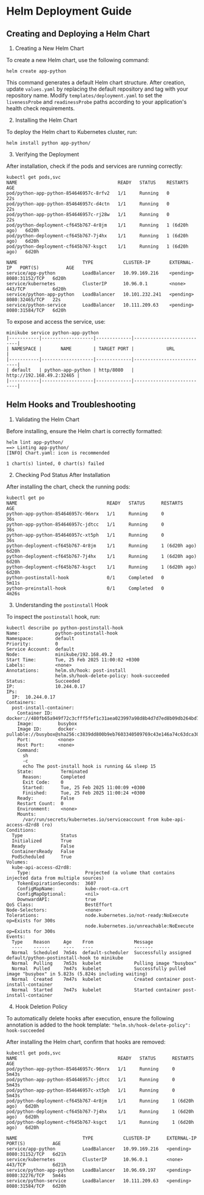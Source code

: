 # Helm Deployment Guide

## Creating and Deploying a Helm Chart

1. Creating a New Helm Chart

To create a new Helm chart, use the following command:

```shell
helm create app-python
```

This command generates a default Helm chart structure. After creation, update `values.yaml` by replacing the default repository and tag with your repository name. Modify `templates/deployment.yaml` to set the `livenessProbe` and `readinessProbe` paths according to your application's health check requirements.

2. Installing the Helm Chart

To deploy the Helm chart to Kubernetes cluster, run:

```shell
helm install python app-python/ 
```

3. Verifying the Deployment

After installation, check if the pods and services are running correctly:

```shell
kubectl get pods,svc
NAME                                     READY   STATUS    RESTARTS        AGE
pod/python-app-python-854646957c-8rfv2   1/1     Running   0               22s
pod/python-app-python-854646957c-d4ctn   1/1     Running   0               22s
pod/python-app-python-854646957c-rj28w   1/1     Running   0               22s
pod/python-deployment-cf645b767-4r8jm    1/1     Running   1 (6d20h ago)   6d20h
pod/python-deployment-cf645b767-7j4hx    1/1     Running   1 (6d20h ago)   6d20h
pod/python-deployment-cf645b767-ksgct    1/1     Running   1 (6d20h ago)   6d20h

NAME                        TYPE           CLUSTER-IP       EXTERNAL-IP   PORT(S)          AGE
service/app-python          LoadBalancer   10.99.169.216    <pending>     8080:31152/TCP   6d20h
service/kubernetes          ClusterIP      10.96.0.1        <none>        443/TCP          6d20h
service/python-app-python   LoadBalancer   10.101.232.241   <pending>     8080:32465/TCP   22s
service/python-service      LoadBalancer   10.111.209.63    <pending>     8080:31584/TCP   6d20h
```

To expose and access the service, use:

```shell
minikube service python-app-python
|-----------|-------------------|-------------|---------------------------|
| NAMESPACE |       NAME        | TARGET PORT |            URL            |
|-----------|-------------------|-------------|---------------------------|
| default   | python-app-python | http/8080   | http://192.168.49.2:32465 |
|-----------|-------------------|-------------|---------------------------|
```

## Helm Hooks and Troubleshooting

1. Validating the Helm Chart

Before installing, ensure the Helm chart is correctly formatted:

```shell
helm lint app-python/
==> Linting app-python/
[INFO] Chart.yaml: icon is recommended

1 chart(s) linted, 0 chart(s) failed
```

2. Checking Pod Status After Installation

After installing the chart, check the running pods:

```shell
kubectl get po                    
NAME                                 READY   STATUS      RESTARTS        AGE
python-app-python-854646957c-96nrx   1/1     Running     0               36s
python-app-python-854646957c-jdtcc   1/1     Running     0               36s
python-app-python-854646957c-xt5ph   1/1     Running     0               36s
python-deployment-cf645b767-4r8jm    1/1     Running     1 (6d20h ago)   6d20h
python-deployment-cf645b767-7j4hx    1/1     Running     1 (6d20h ago)   6d20h
python-deployment-cf645b767-ksgct    1/1     Running     1 (6d20h ago)   6d20h
python-postinstall-hook              0/1     Completed   0               5m11s
python-preinstall-hook               0/1     Completed   0               4m26s
```

3. Understanding the `postinstall` Hook

To inspect the `postinstall` hook, run:

```shell
kubectl describe po python-postinstall-hook 
Name:             python-postinstall-hook
Namespace:        default
Priority:         0
Service Account:  default
Node:             minikube/192.168.49.2
Start Time:       Tue, 25 Feb 2025 11:00:02 +0300
Labels:           <none>
Annotations:      helm.sh/hook: post-install
                  helm.sh/hook-delete-policy: hook-succeeded
Status:           Succeeded
IP:               10.244.0.17
IPs:
  IP:  10.244.0.17
Containers:
  post-install-container:
    Container ID:  docker://480fb65a949f72c3cfff5fef1c31aea023997a98d8b4d7d7ed8b09db264bd76e
    Image:         busybox
    Image ID:      docker-pullable://busybox@sha256:c3839dd800b9eb7603340509769c43e146a74c63dca3045a8e7dc8ee07e53966
    Port:          <none>
    Host Port:     <none>
    Command:
      sh
      -c
      echo The post-install hook is running && sleep 15
    State:          Terminated
      Reason:       Completed
      Exit Code:    0
      Started:      Tue, 25 Feb 2025 11:00:09 +0300
      Finished:     Tue, 25 Feb 2025 11:00:24 +0300
    Ready:          False
    Restart Count:  0
    Environment:    <none>
    Mounts:
      /var/run/secrets/kubernetes.io/serviceaccount from kube-api-access-d2rd8 (ro)
Conditions:
  Type              Status
  Initialized       True 
  Ready             False 
  ContainersReady   False 
  PodScheduled      True 
Volumes:
  kube-api-access-d2rd8:
    Type:                    Projected (a volume that contains injected data from multiple sources)
    TokenExpirationSeconds:  3607
    ConfigMapName:           kube-root-ca.crt
    ConfigMapOptional:       <nil>
    DownwardAPI:             true
QoS Class:                   BestEffort
Node-Selectors:              <none>
Tolerations:                 node.kubernetes.io/not-ready:NoExecute op=Exists for 300s
                             node.kubernetes.io/unreachable:NoExecute op=Exists for 300s
Events:
  Type    Reason     Age    From               Message
  ----    ------     ----   ----               -------
  Normal  Scheduled  7m54s  default-scheduler  Successfully assigned default/python-postinstall-hook to minikube
  Normal  Pulling    7m53s  kubelet            Pulling image "busybox"
  Normal  Pulled     7m47s  kubelet            Successfully pulled image "busybox" in 5.823s (5.824s including waiting)
  Normal  Created    7m47s  kubelet            Created container post-install-container
  Normal  Started    7m47s  kubelet            Started container post-install-container
```

4. Hook Deletion Policy

To automatically delete hooks after execution, ensure the following annotation is added to the hook template: `"helm.sh/hook-delete-policy": hook-succeeded`

After installing the Helm chart, confirm that hooks are removed:

```shell
kubectl get pods,svc
NAME                                     READY   STATUS      RESTARTS        AGE
pod/python-app-python-854646957c-96nrx   1/1     Running     0               5m43s
pod/python-app-python-854646957c-jdtcc   1/1     Running     0               5m43s
pod/python-app-python-854646957c-xt5ph   1/1     Running     0               5m43s
pod/python-deployment-cf645b767-4r8jm    1/1     Running     1 (6d20h ago)   6d20h
pod/python-deployment-cf645b767-7j4hx    1/1     Running     1 (6d20h ago)   6d20h
pod/python-deployment-cf645b767-ksgct    1/1     Running     1 (6d20h ago)   6d20h

NAME                        TYPE           CLUSTER-IP      EXTERNAL-IP   PORT(S)          AGE
service/app-python          LoadBalancer   10.99.169.216   <pending>     8080:31152/TCP   6d21h
service/kubernetes          ClusterIP      10.96.0.1       <none>        443/TCP          6d21h
service/python-app-python   LoadBalancer   10.96.69.197    <pending>     8080:32276/TCP   5m44s
service/python-service      LoadBalancer   10.111.209.63   <pending>     8080:31584/TCP   6d20h

```
